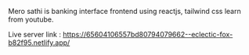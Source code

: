 Mero sathi is banking interface frontend using reactjs, tailwind css learn from youtube.

Live server link : https://65604106557bd80794079662--eclectic-fox-b82f95.netlify.app/

